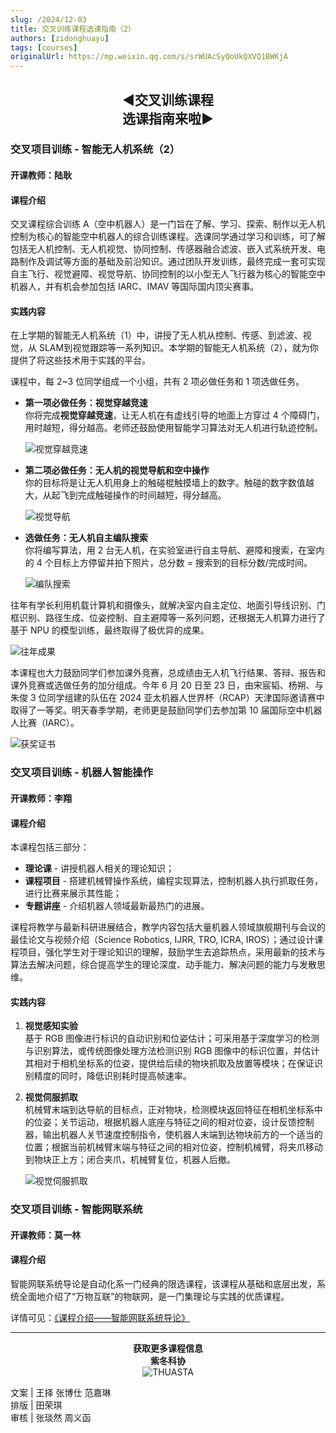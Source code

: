 ```yaml
---
slug: /2024/12-03
title: 交叉训练课程选课指南（2）
authors: [zidonghuayu]
tags: [courses]
originalUrl: https://mp.weixin.qq.com/s/srWUAcSyQoUkQXVQ1BWKjA
---
```


<center>
    <h2>◀交叉训练课程<br />选课指南来啦▶</h2>
</center>

### 交叉项目训练 - 智能无人机系统（2）

#### 开课教师：陆耿

#### 课程介绍

交叉课程综合训练 A（空中机器人）是一门旨在了解、学习、探索、制作以无人机控制为核心的智能空中机器人的综合训练课程。选课同学通过学习和训练，可了解包括无人机控制、无人机视觉、协同控制、传感器融合滤波、嵌入式系统开发、电路制作及调试等方面的基础及前沿知识。通过团队开发训练，最终完成一套可实现自主飞行、视觉避障、视觉导航、协同控制的以小型无人飞行器为核心的智能空中机器人，并有机会参加包括 IARC、IMAV 等国际国内顶尖赛事。

<!--truncate-->

#### 实践内容

在上学期的智能无人机系统（1）中，讲授了无人机从控制、传感、到滤波、视觉，从 SLAM到视觉跟踪等一系列知识。本学期的智能无人机系统（2），就为你提供了将这些技术用于实践的平台。

课程中，每 2~3 位同学组成一个小组，共有 2 项必做任务和 1 项选做任务。

- **第一项必做任务：视觉穿越竞速**  
  你将完成**视觉穿越竞速**，让无人机在有虚线引导的地面上方穿过 4 个障碍门，用时越短，得分越高。老师还鼓励使用智能学习算法对无人机进行轨迹控制。

  ![视觉穿越竞速](img/1.webp)

- **第二项必做任务：无人机的视觉导航和空中操作**  
  你的目标将是让无人机用身上的触碰棍触摸墙上的数字。触碰的数字数值越大，从起飞到完成触碰操作的时间越短，得分越高。

  ![视觉导航](img/2.jpeg)

- **选做任务：无人机自主编队搜索**  
  你将编写算法，用 2 台无人机，在实验室进行自主导航、避障和搜索，在室内的 4 个目标上方停留并拍下照片，总分数 = 搜索到的目标分数/完成时间。

  ![编队搜索](img/3.jpeg)

往年有学长利用机载计算机和摄像头，就解决室内自主定位、地面引导线识别、门框识别、路径生成、位姿控制、自主避障等一系列问题，还根据无人机算力进行了基于 NPU 的模型训练，最终取得了极优异的成果。

![往年成果](img/4.jpeg)

本课程也大力鼓励同学们参加课外竞赛，总成绩由无人机飞行结果、答辩、报告和课外竞赛或选做任务的加分组成。今年 6 月 20 日至 23 日，由宋宸韬、杨朔、与朱俊 3 位同学组建的队伍在 2024 亚太机器人世界杯（RCAP）天津国际邀请赛中取得了一等奖。明天春季学期，老师更是鼓励同学们去参加第 10 届国际空中机器人比赛（IARC）。

![获奖证书](img/5.jpeg)

### 交叉项目训练 - 机器人智能操作

#### 开课教师：李翔

#### 课程介绍

本课程包括三部分：

- **理论课** - 讲授机器人相关的理论知识；
- **课程项目** - 搭建机械臂操作系统，编程实现算法，控制机器人执行抓取任务，进行比赛来展示其性能；
- **专题讲座** - 介绍机器人领域最新最热门的进展。

课程将教学与最新科研进展结合，教学内容包括大量机器人领域旗舰期刊与会议的最佳论文与视频介绍（Science Robotics, IJRR, TRO, ICRA, IROS）；通过设计课程项目，强化学生对于理论知识的理解，鼓励学生去追踪热点，采用最新的技术与算法去解决问题，综合提高学生的理论深度、动手能力、解决问题的能力与发散思维。

#### 实践内容

1. **视觉感知实验**  
   基于 RGB 图像进行标识的自动识别和位姿估计；可采用基于深度学习的检测与识别算法，或传统图像处理方法检测识别 RGB 图像中的标识位置，并估计其相对于相机坐标系的位姿，提供给后续的物块抓取及放置等模块；在保证识别精度的同时，降低识别耗时提高帧速率。

2. **视觉伺服抓取**  
   机械臂末端到达导航的目标点，正对物块，检测模块返回特征在相机坐标系中的位姿；关节运动，根据机器人底座与特征之间的相对位姿，设计反馈控制器，输出机器人关节速度控制指令，使机器人末端到达物块前方的一个适当的位置；根据当前机械臂末端与特征之间的相对位姿，控制机械臂，将夹爪移动到物块正上方；闭合夹爪，机械臂复位，机器人后撤。

   ![视觉伺服抓取](img/6.jpeg)

### 交叉项目训练 - 智能网联系统

#### 开课教师：莫一林

#### 课程介绍

智能网联系统导论是自动化系一门经典的限选课程，该课程从基础和底层出发，系统全面地介绍了“万物互联”的物联网，是一门集理论与实践的优质课程。

详情可见：[《课程介绍——智能网联系统导论》](https://mp.weixin.qq.com/s?__biz=MjM5MjYxMDA1Nw==&mid=2655556544&idx=1&sn=1587f1d7e146340e1052718ae5556669&scene=21#wechat_redirect)

---

**<center>获取更多课程信息**  
**紫冬科协**  
![THUASTA](img/7.jpeg)</center>

文案 | 王择 张博仕 范嘉琳  
排版 | 田荣琪  
审核 | 张琰然 周义函
